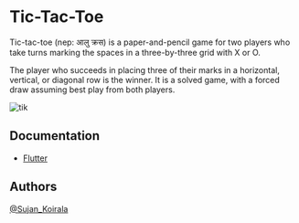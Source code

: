 
# Tic-Tac-Toe

Tic-tac-toe (nep: आलु क्रस)  is a paper-and-pencil game for two players who take turns marking the spaces in a three-by-three grid with X or O.

The player who succeeds in placing three of their marks in a horizontal, vertical, or diagonal row is the winner. It is a solved game, with a forced draw assuming best play from both players.

![tik](https://user-images.githubusercontent.com/84112374/170708043-ae0eb09e-25df-415e-b3dd-76a4c2d30627.png)



## Documentation
- [Flutter](https://docs.flutter.dev/)



## Authors

 [@Sujan_Koirala](https://github.com/Sujan-Koirala021)

